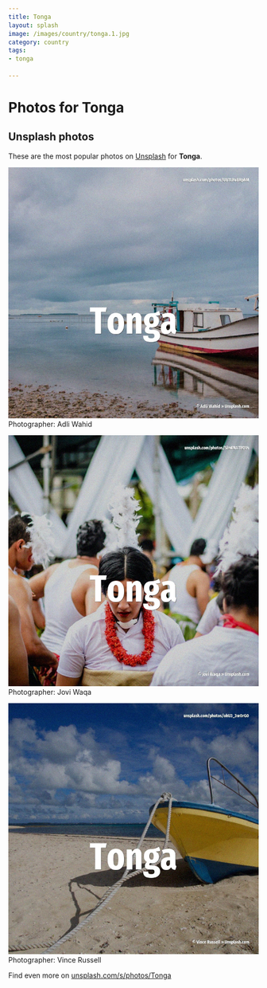 ```yaml
---
title: Tonga
layout: splash
image: /images/country/tonga.1.jpg
category: country
tags:
- tonga

---
```

# Photos for Tonga
 
## Unsplash photos
These are the most popular photos on [Unsplash](https://unsplash.com) for **Tonga**.
 
![Tonga](/images/country/tonga.1.jpg)
Photographer:  Adli Wahid
 
![Tonga](/images/country/tonga.2.jpg)
Photographer:  Jovi Waqa
 
![Tonga](/images/country/tonga.3.jpg)
Photographer:  Vince Russell
 
Find even more on [unsplash.com/s/photos/Tonga](https://unsplash.com/s/photos/Tonga)
 
